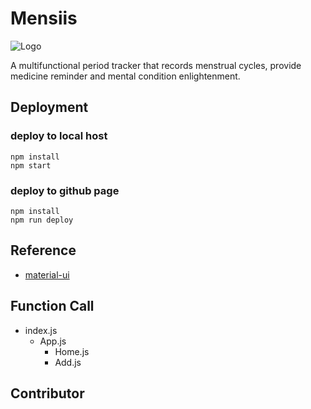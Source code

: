 # Mensiis

![Logo](https://www.canva.com/design/DAFCDT2oSYw/Sj_wQ-8iJ7yHqO4wT5iIKw/edit?utm_content=DAFCDT2oSYw&utm_campaign=designshare&utm_medium=link2&utm_source=sharebutton)

A multifunctional period tracker that records menstrual cycles, provide medicine reminder and mental condition enlightenment.



## Deployment

### deploy to local host

```shell
npm install
npm start
```

### deploy to github page

```shell
npm install
npm run deploy
```

## Reference

- [material-ui](https://material-ui.com/getting-started)

## Function Call

- index.js
  - App.js
    - Home.js
    - Add.js

## Contributor




